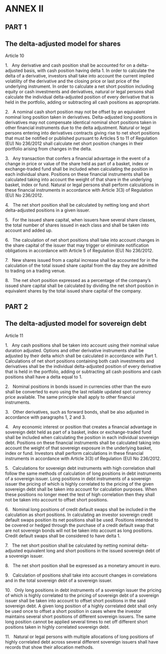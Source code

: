 # ANNEX II

## PART 1

## The delta-adjusted model for shares

Article 10

1.   Any derivative and cash position shall be accounted for on a delta-adjusted basis, with cash position having delta 1. In order to calculate the delta of a derivative, investors shall take into account the current implied volatility of the derivative and the closing price or last price of the underlying instrument. In order to calculate a net short position including equity or cash investments and derivatives, natural or legal persons shall calculate the individual delta-adjusted position of every derivative that is held in the portfolio, adding or subtracting all cash positions as appropriate.

2.   A nominal cash short position may not be offset by an equivalent nominal long position taken in derivatives. Delta-adjusted long positions in derivatives may not compensate identical nominal short positions taken in other financial instruments due to the delta adjustment. Natural or legal persons entering into derivatives contracts giving rise to net short positions that must be notified or published pursuant to Articles 5 to 11 of Regulation (EU) No 236/2012 shall calculate net short position changes in their portfolio arising from changes in the delta.

3.   Any transaction that confers a financial advantage in the event of a change in price or value of the share held as part of a basket, index or exchange-traded fund shall be included when calculating the position in each individual share. Positions on these financial instruments shall be calculated taking into account the weight of that share in the underlying basket, index or fund. Natural or legal persons shall perform calculations in these financial instruments in accordance with Article 3(3) of Regulation (EU) No 236/2012.

4.   The net short position shall be calculated by netting long and short delta-adjusted positions in a given issuer.

5.   For the issued share capital, when issuers have several share classes, the total number of shares issued in each class and shall be taken into account and added up.

6.   The calculation of net short positions shall take into account changes in the share capital of the issuer that may trigger or eliminate notification obligations in accordance with Article 5 of Regulation (EU) No 236/2012.

7.   New shares issued from a capital increase shall be accounted for in the calculation of the total issued share capital from the day they are admitted to trading on a trading venue.

8.   The net short position expressed as a percentage of the company’s issued share capital shall be calculated by dividing the net short position in equivalent shares by the total issued share capital of the company.

## PART 2

## The delta-adjusted model for sovereign debt

Article 11

1.   Any cash positions shall be taken into account using their nominal value duration adjusted. Options and other derivative instruments shall be adjusted by their delta which shall be calculated in accordance with Part 1. Calculations of net short positions containing both cash investments and derivatives shall be the individual delta-adjusted position of every derivative that is held in the portfolio, adding or subtracting all cash positions and cash positions shall have a delta equal to 1.

2.   Nominal positions in bonds issued in currencies other than the euro shall be converted to euro using the last reliable updated spot currency price available. The same principle shall apply to other financial instruments.

3.   Other derivatives, such as forward bonds, shall be also adjusted in accordance with paragraphs 1, 2 and 3.

4.   Any economic interest or position that creates a financial advantage in sovereign debt held as part of a basket, index or exchange-traded fund shall be included when calculating the position in each individual sovereign debt. Positions on these financial instruments shall be calculated taking into account the weight of that sovereign exposure in the underlying basket, index or fund. Investors shall perform calculations in these financial instruments in accordance with Article 3(3) of Regulation (EU) No 236/2012.

5.   Calculations for sovereign debt instruments with high correlation shall follow the same methods of calculation of long positions in debt instruments of a sovereign issuer. Long positions in debt instruments of a sovereign issuer the pricing of which is highly correlated to the pricing of the given sovereign debt shall be taken into account for calculation purposes. When these positions no longer meet the test of high correlation then they shall not be taken into account to offset short positions.

6.   Nominal long positions of credit default swaps shall be included in the calculation as short positions. In calculating an investor sovereign credit default swaps position its net positions shall be used. Positions intended to be covered or hedged through the purchase of a credit default swap that are not sovereign bonds will not be taken into account as long positions. Credit default swaps shall be considered to have delta 1.

7.   The net short position shall be calculated by netting nominal delta-adjusted equivalent long and short positions in the issued sovereign debt of a sovereign issuer.

8.   The net short position shall be expressed as a monetary amount in euro.

9.   Calculation of positions shall take into account changes in correlations and in the total sovereign debt of a sovereign issuer.

10.   Only long positions in debt instruments of a sovereign issuer the pricing of which is highly correlated to the pricing of sovereign debt of a sovereign issuer shall be taken into account to offset short positions in the said sovereign debt. A given long position of a highly correlated debt shall only be used once to offset a short position in cases where the investor maintains several short positions of different sovereign issuers. The same long position cannot be applied several times to net off different short positions taken in highly correlated sovereign debt.

11.   Natural or legal persons with multiple allocations of long positions of highly correlated debt across several different sovereign issuers shall have records that show their allocation methods.

